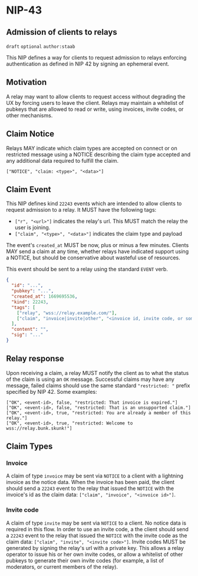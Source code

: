 NIP-43
======

Admission of clients to relays
-----------------------------------

`draft` `optional` `author:staab`

This NIP defines a way for clients to request admission to relays enforcing authentication as defined in NIP 42 by signing an ephemeral event.

## Motivation

A relay may want to allow clients to request access without degrading the UX by forcing users to leave the client. Relays may maintain a whitelist of pubkeys that are allowed to read or write, using invoices, invite codes, or other mechanisms.

## Claim Notice

Relays MAY indicate which claim types are accepted on connect or on restricted message using a NOTICE describing the claim type accepted and any additional data required to fulfill the claim.

```
["NOTICE", "claim: <type>", "<data>"]
```

## Claim Event

This NIP defines kind `22243` events which are intended to allow clients to request admission to a relay. It MUST have the following tags:

- `["r", "<url>"]` indicates the relay's url. This MUST match the relay the user is joining.
- `["claim", "<type>", "<data>"]` indicates the claim type and payload

The event's `created_at` MUST be now, plus or minus a few minutes. Clients MAY send a claim at any time, whether relays have indicated support using a NOTICE, but should be conservative about wasteful use of resources.

This event should be sent to a relay using the standard `EVENT` verb.

```json
{
  "id": "...",
  "pubkey": "...",
  "created_at": 1669695536,
  "kind": 22243,
  "tags": [
    ["relay", "wss://relay.example.com/"],
    ["claim", "invoice|invite|other", "<invoice id, invite code, or something else>"]
  ],
  "content": "",
  "sig": "..."
}
```

## Relay response

Upon receiving a claim, a relay MUST notify the client as to what the status of the claim is using an `OK` message. Successful claims may have any message, failed claims should use the same standard `"restricted: "` prefix specified by NIP 42. Some examples:

```
["OK", <event-id>, false, "restricted: That invoice is expired."]
["OK", <event-id>, false, "restricted: That is an unsupported claim."]
["OK", <event-id>, true, "restricted: You are already a member of this relay."]
["OK", <event-id>, true, "restricted: Welcome to wss://relay.bunk.skunk!"]
```

## Claim Types

### Invoice

A claim of type `invoice` may be sent via `NOTICE` to a client with a lightning invoice as the notice data. When the invoice has been paid, the client should send a `22243` event to the relay that issued the `NOTICE` with the invoice's id as the claim data: `["claim", "invoice", "<invoice id>"]`.

### Invite code

A claim of type `invite` may be sent via `NOTICE` to a client. No notice data is required in this flow. In order to use an invite code, a the client should send a `22243` event to the relay that issued the `NOTICE` with the invite code as the claim data: `["claim", "invite", "<invite code>"]`.
Invite codes MUST be generated by signing the relay's url with a private key. This allows a relay operator to issue his or her own invite codes, or allow a whitelist of other pubkeys to generate their own invite codes (for example, a list of moderators, or current members of the relay).

